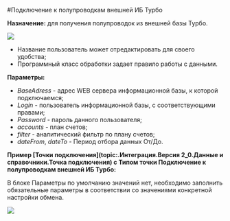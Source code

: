 ﻿---
Keywords: Подключение к полупроводкам внешней ИБ Турбо, HTransConnector
---



#Подключение к полупроводкам внешней ИБ Турбо 

**Назначение:** для получения полупроводок из внешней базы Турбо.

![](topic:.AddFiles.Screenshot_12145.jpg)

* Название пользователь может отредактировать для своего удобства;
* Программный класс обработки задает правило работы с данными.


**Параметры:**

* *BaseAdress* - адрес WEB сервера информационной базы, к которой подключаемся;
* *Login* - пользователь  информационной базы, с соответствующими правами;
* *Password* - пароль данного пользователя;
* *accounts* - план счетов;
* *filter* - аналитический фильтр по плану счетов;
* *dateFrom*, *dateTo* - Период отбора данных От/До.



**Пример [Точки подключения](topic:.Интеграция.Версия 2_0.Данные и справочники.Точка подключения) с Типом точки Подключение к полупроводкам внешней ИБ Турбо:**

В блоке Параметры  по умолчанию значений нет, необходимо заполнить обязательные параметры в соответствии со значениями конкретной настройки обмена.

![](topic:.AddFiles.Screenshot_11982.jpg)